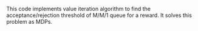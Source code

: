 This code implements value iteration algorithm to find the acceptance/rejection threshold of M/M/1 queue for a reward. It solves this problem as MDPs.
